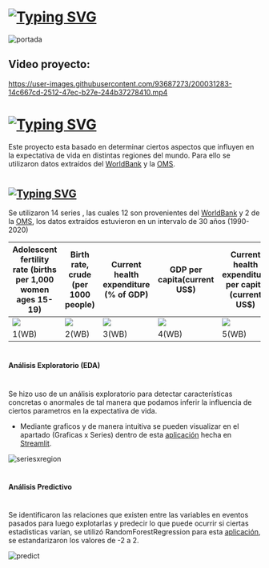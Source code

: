 #
# [![Typing SVG](https://readme-typing-svg.demolab.com?font=Fira+Code&size=15&duration=2000&pause=2000&color=1AA9F7&width=435&lines=En+Datos+basamos+nuestro+trabajo+para+brindar;%E2%9C%94++An%C3%A1lisis+y+soluciones++inteligentes++)](https://git.io/typing-svg)
![portada](https://user-images.githubusercontent.com/93687273/196827800-f59a9384-a362-4804-8fe5-601c9a3b0a58.png)
## Video proyecto: 
https://user-images.githubusercontent.com/93687273/200031283-14c667cd-2512-47ec-b27e-244b37278410.mp4

#
# [![Typing SVG](https://readme-typing-svg.demolab.com?font=Cinzel&size=35&pause=10000&color=72F722&width=455&lines=Life+Expectancy)](https://git.io/typing-svg)
Este proyecto esta basado en determinar ciertos aspectos que influyen en la expectativa de vida en distintas regiones del mundo.
Para ello se utilizaron datos extraídos del  [WorldBank](https://data.worldbank.org/) y la [OMS](https://www.who.int/es/data).
#
## [![Typing SVG](https://readme-typing-svg.demolab.com?font=Yrsa&pause=10000&color=F7F7F7&width=535&lines=Series+%3A)](https://git.io/typing-svg)
Se utilizaron 14 series , las cuales 12 son provenientes del [WorldBank](https://data.worldbank.org/) y 2 de la [OMS](https://www.who.int/es/data), los datos extraídos estuvieron en un intervalo de 30 años (1990-2020)

|  Adolescent fertility rate (births per 1,000 women ages 15-19) | Birth rate, crude (per 1000 people) | Current health expenditure (% of GDP) |GDP per capita(current US$)    |Current health expenditure per capita (current US$)  | Fertility rate, total (births per woman)  |Life expectancy at birth, total (years)   | Mortality rate, infant (per 1,000 live births)  | Population growth (annual %) | Population, total  | Suicide mortality rate (per 100,000 population)  |GDP(current US$)   | BMI &GreaterEqual; 25 (crude estimate) (%)  | Prevalence of hypertension among adults aged 30-79 years  |          
| ----------- | ------------ | ------------ | ------------ | ------------ | ------------ | ------------ |  ------------ | ------------ | ------------ | ------------ | ------------ | ------------ | ------------ |
| ![](https://logos-download.com/wp-content/uploads/2016/03/The_World_Bank_Group_logo.png)  | ![](https://logos-download.com/wp-content/uploads/2016/03/The_World_Bank_Group_logo.png)   |  ![](https://logos-download.com/wp-content/uploads/2016/03/The_World_Bank_Group_logo.png)  |  ![](https://logos-download.com/wp-content/uploads/2016/03/The_World_Bank_Group_logo.png) | ![](https://logos-download.com/wp-content/uploads/2016/03/The_World_Bank_Group_logo.png)  | ![](https://logos-download.com/wp-content/uploads/2016/03/The_World_Bank_Group_logo.png)  | ![](https://logos-download.com/wp-content/uploads/2016/03/The_World_Bank_Group_logo.png)  | ![](https://logos-download.com/wp-content/uploads/2016/03/The_World_Bank_Group_logo.png)  | ![](https://logos-download.com/wp-content/uploads/2016/03/The_World_Bank_Group_logo.png)   |  ![](https://logos-download.com/wp-content/uploads/2016/03/The_World_Bank_Group_logo.png) |![](https://logos-download.com/wp-content/uploads/2016/03/The_World_Bank_Group_logo.png)   | ![](https://logos-download.com/wp-content/uploads/2016/03/The_World_Bank_Group_logo.png)  |   ![](https://www.un.org/youthenvoy/wp-content/uploads/2014/09/WHO.jpg) | ![](https://www.un.org/youthenvoy/wp-content/uploads/2014/09/WHO.jpg)  |
| 1(WB)  |2(WB)   |3(WB)   | 4(WB)  | 5(WB)  | 6(WB)  | 7(WB)  | 8(WB)  | 9(WB)  | 10(WB)  | 11(WB)  | 12(WB) | 13(OMS)  | 14(OMS)  |
#
#### Análisis Exploratorio (EDA)
#
Se hizo uso de un análisis exploratorio   para detectar características concretas o anormales 
de tal manera que podamos inferir  la influencia de ciertos parametros en la expectativa de vida.
- Mediante graficos y de manera intuitiva se pueden visualizar en el apartado (Graficas x Series) dentro de  esta   [aplicación](https://brakions-streamlit-test-app-ifwq1h.streamlitapp.com/) hecha en [Streamlit](https://streamlit.io/).

![seriesxregion](https://user-images.githubusercontent.com/93687273/196828202-24ce1011-dc1b-481c-8c19-54a8476f772c.png)


#
#### Análisis Predictivo
#
Se identificaron las relaciones que existen entre las variables en eventos pasados para luego explotarlas y predecir lo que puede ocurrir si ciertas estadisticas varían, se utilizó RandomForestRegression para esta [aplicación](https://brakions-streamlit-test-app-ifwq1h.streamlitapp.com/), se estandarizaron los valores de -2 a 2.

![predict](https://user-images.githubusercontent.com/93687273/196829652-3e0ba988-7e68-4b50-bc89-f5fdc0466781.png)


